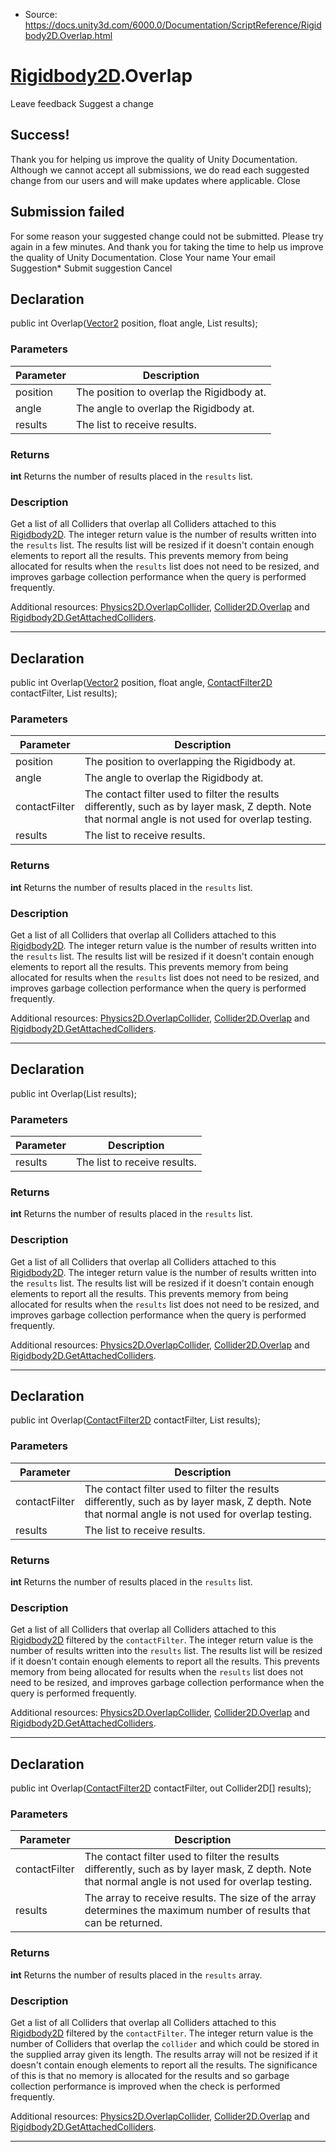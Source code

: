 * Source: https://docs.unity3d.com/6000.0/Documentation/ScriptReference/Rigidbody2D.Overlap.html

#  [Rigidbody2D](https://docs.unity3d.com/6000.0/Documentation/ScriptReference/Rigidbody2D.html).Overlap
Leave feedback
Suggest a change
## Success!
Thank you for helping us improve the quality of Unity Documentation. Although we cannot accept all submissions, we do read each suggested change from our users and will make updates where applicable.
Close
## Submission failed
For some reason your suggested change could not be submitted. Please <a>try again</a> in a few minutes. And thank you for taking the time to help us improve the quality of Unity Documentation.
Close
Your name Your email Suggestion* Submit suggestion
Cancel
## Declaration
public int Overlap([Vector2](https://docs.unity3d.com/6000.0/Documentation/ScriptReference/Vector2.html) position, float angle, List<Collider2D> results); 
### Parameters
Parameter | Description  
---|---  
position | The position to overlap the Rigidbody at.  
angle | The angle to overlap the Rigidbody at.  
results | The list to receive results.  
### Returns
**int** Returns the number of results placed in the `results` list. 
### Description
Get a list of all Colliders that overlap all Colliders attached to this [Rigidbody2D](https://docs.unity3d.com/6000.0/Documentation/ScriptReference/Rigidbody2D.html).
The integer return value is the number of results written into the `results` list. The results list will be resized if it doesn't contain enough elements to report all the results. This prevents memory from being allocated for results when the `results` list does not need to be resized, and improves garbage collection performance when the query is performed frequently.  
  
Additional resources: [Physics2D.OverlapCollider](https://docs.unity3d.com/6000.0/Documentation/ScriptReference/Physics2D.OverlapCollider.html), [Collider2D.Overlap](https://docs.unity3d.com/6000.0/Documentation/ScriptReference/Collider2D.Overlap.html) and [Rigidbody2D.GetAttachedColliders](https://docs.unity3d.com/6000.0/Documentation/ScriptReference/Rigidbody2D.GetAttachedColliders.html).
* * *
## Declaration
public int Overlap([Vector2](https://docs.unity3d.com/6000.0/Documentation/ScriptReference/Vector2.html) position, float angle, [ContactFilter2D](https://docs.unity3d.com/6000.0/Documentation/ScriptReference/ContactFilter2D.html) contactFilter, List<Collider2D> results); 
### Parameters
Parameter | Description  
---|---  
position | The position to overlapping the Rigidbody at.  
angle | The angle to overlap the Rigidbody at.  
contactFilter | The contact filter used to filter the results differently, such as by layer mask, Z depth. Note that normal angle is not used for overlap testing.  
results | The list to receive results.  
### Returns
**int** Returns the number of results placed in the `results` list. 
### Description
Get a list of all Colliders that overlap all Colliders attached to this [Rigidbody2D](https://docs.unity3d.com/6000.0/Documentation/ScriptReference/Rigidbody2D.html).
The integer return value is the number of results written into the `results` list. The results list will be resized if it doesn't contain enough elements to report all the results. This prevents memory from being allocated for results when the `results` list does not need to be resized, and improves garbage collection performance when the query is performed frequently.  
  
Additional resources: [Physics2D.OverlapCollider](https://docs.unity3d.com/6000.0/Documentation/ScriptReference/Physics2D.OverlapCollider.html), [Collider2D.Overlap](https://docs.unity3d.com/6000.0/Documentation/ScriptReference/Collider2D.Overlap.html) and [Rigidbody2D.GetAttachedColliders](https://docs.unity3d.com/6000.0/Documentation/ScriptReference/Rigidbody2D.GetAttachedColliders.html).
* * *
## Declaration
public int Overlap(List<Collider2D> results); 
### Parameters
Parameter | Description  
---|---  
results | The list to receive results.  
### Returns
**int** Returns the number of results placed in the `results` list. 
### Description
Get a list of all Colliders that overlap all Colliders attached to this [Rigidbody2D](https://docs.unity3d.com/6000.0/Documentation/ScriptReference/Rigidbody2D.html).
The integer return value is the number of results written into the `results` list. The results list will be resized if it doesn't contain enough elements to report all the results. This prevents memory from being allocated for results when the `results` list does not need to be resized, and improves garbage collection performance when the query is performed frequently.  
  
Additional resources: [Physics2D.OverlapCollider](https://docs.unity3d.com/6000.0/Documentation/ScriptReference/Physics2D.OverlapCollider.html), [Collider2D.Overlap](https://docs.unity3d.com/6000.0/Documentation/ScriptReference/Collider2D.Overlap.html) and [Rigidbody2D.GetAttachedColliders](https://docs.unity3d.com/6000.0/Documentation/ScriptReference/Rigidbody2D.GetAttachedColliders.html).
* * *
## Declaration
public int Overlap([ContactFilter2D](https://docs.unity3d.com/6000.0/Documentation/ScriptReference/ContactFilter2D.html) contactFilter, List<Collider2D> results); 
### Parameters
Parameter | Description  
---|---  
contactFilter | The contact filter used to filter the results differently, such as by layer mask, Z depth. Note that normal angle is not used for overlap testing.  
results | The list to receive results.  
### Returns
**int** Returns the number of results placed in the `results` list. 
### Description
Get a list of all Colliders that overlap all Colliders attached to this [Rigidbody2D](https://docs.unity3d.com/6000.0/Documentation/ScriptReference/Rigidbody2D.html) filtered by the `contactFilter`.
The integer return value is the number of results written into the `results` list. The results list will be resized if it doesn't contain enough elements to report all the results. This prevents memory from being allocated for results when the `results` list does not need to be resized, and improves garbage collection performance when the query is performed frequently.  
  
Additional resources: [Physics2D.OverlapCollider](https://docs.unity3d.com/6000.0/Documentation/ScriptReference/Physics2D.OverlapCollider.html), [Collider2D.Overlap](https://docs.unity3d.com/6000.0/Documentation/ScriptReference/Collider2D.Overlap.html) and [Rigidbody2D.GetAttachedColliders](https://docs.unity3d.com/6000.0/Documentation/ScriptReference/Rigidbody2D.GetAttachedColliders.html).
* * *
## Declaration
public int Overlap([ContactFilter2D](https://docs.unity3d.com/6000.0/Documentation/ScriptReference/ContactFilter2D.html) contactFilter, out Collider2D[] results); 
### Parameters
Parameter | Description  
---|---  
contactFilter | The contact filter used to filter the results differently, such as by layer mask, Z depth. Note that normal angle is not used for overlap testing.  
results | The array to receive results. The size of the array determines the maximum number of results that can be returned.  
### Returns
**int** Returns the number of results placed in the `results` array. 
### Description
Get a list of all Colliders that overlap all Colliders attached to this [Rigidbody2D](https://docs.unity3d.com/6000.0/Documentation/ScriptReference/Rigidbody2D.html) filtered by the `contactFilter`.
The integer return value is the number of Colliders that overlap the `collider` and which could be stored in the supplied array given its length. The results array will not be resized if it doesn't contain enough elements to report all the results. The significance of this is that no memory is allocated for the results and so garbage collection performance is improved when the check is performed frequently.  
  
Additional resources: [Physics2D.OverlapCollider](https://docs.unity3d.com/6000.0/Documentation/ScriptReference/Physics2D.OverlapCollider.html), [Collider2D.Overlap](https://docs.unity3d.com/6000.0/Documentation/ScriptReference/Collider2D.Overlap.html) and [Rigidbody2D.GetAttachedColliders](https://docs.unity3d.com/6000.0/Documentation/ScriptReference/Rigidbody2D.GetAttachedColliders.html).
* * *
